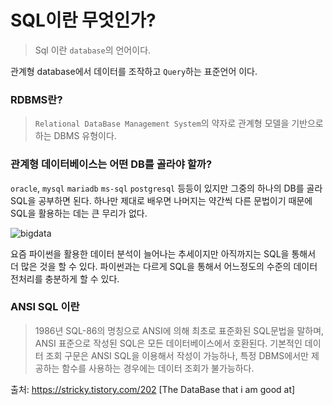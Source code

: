 # SQL이란 무엇인가?

> Sql 이란 `database`의 언어이다. 

관계형 database에서 데이터를 조작하고 `Query`하는 표준언어 이다.  

### RDBMS란?
> `Relational DataBase Management System`의 약자로 관계형 모델을 기반으로 하는 DBMS 유형이다.

### 관계형 데이터베이스는 어떤 DB를 골라야 할까?
`oracle`, `mysql` `mariadb` `ms-sql` `postgresql` 등등이 있지만 그중의 하나의 DB를 골라 SQL을 공부하면 된다. 하나만 제대로 배우면 나머지는 약간씩 다른 문법이기 때문에 SQL을 활용하는 데는 큰 무리가 없다.

![bigdata](https://img1.daumcdn.net/thumb/R1280x0/?scode=mtistory2&fname=https%3A%2F%2Fblog.kakaocdn.net%2Fdn%2FHAi3B%2FbtqCKg0SR0r%2FnL6y1OMhbNfRBAzxcqCBYk%2Fimg.png)

요즘 파이썬을 활용한 데이터 분석이 늘어나는 추세이지만 아직까지는 SQL을 통해서 더 많은 것을 할 수 있다. 파이썬과는 다르게 SQL을 통해서 어느정도의 수준의 데이터 전처리를 충분하게 할 수 있다.

### ANSI SQL 이란
> 1986년 SQL-86의 명칭으로 ANSI에 의해 최초로 표준화된 SQL문법을 말하며, ANSI 표준으로 작성된 SQL은 모든 데이터베이스에서 호환된다. 기본적인 데이터 조회 구문은 ANSI SQL을 이용해서 작성이 가능하나, 특정 DBMS에서만 제공하는 함수를 사용하는 경우에는 데이터 조회가 불가능하다.

출처: https://stricky.tistory.com/202 [The DataBase that i am good at]


